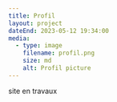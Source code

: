 ```yaml
---
title: Profil
layout: project
dateEnd: 2023-05-12 19:34:00
media:
  - type: image
    filename: profil.png
    size: md
    alt: Profil picture
---
```


site en travaux
